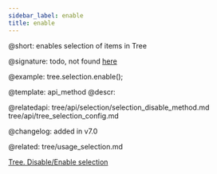 ```yaml
---
sidebar_label: enable
title: enable
---          
```


@short: enables selection of items in Tree

@signature: todo, not found [here](https://cdn.dhtmlx.com/suite/pro/edge/types/ts-tree/sources/types.d.ts)

@example:
tree.selection.enable();

@template: api_method
@descr:

@relatedapi: 
tree/api/selection/selection_disable_method.md
tree/api/tree_selection_config.md

@changelog:
added in v7.0

@related: tree/usage_selection.md

[Tree. Disable/Enable selection](https://snippet.dhtmlx.com/g6cmggqt)